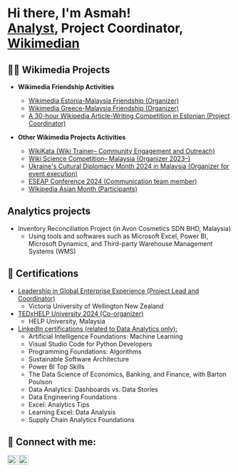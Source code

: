 <h1>Hi there, I'm Asmah! <br/><a href="https://www.linkedin.com/in/AsmahFederico/">Analyst</a>, <a>Project Coordinator</a>, <a href="https://meta.wikimedia.org/wiki/User:Wiki_Asmah">Wikimedian</a></h1>

<h2>👨‍💻 Wikimedia Projects</h2>

- <b>Wikimedia Friendship Activities</b>
  - [Wikimedia Estonia-Malaysia Friendship (Organizer)](https://meta.wikimedia.org/wiki/Wikimedia_Estonia-Malaysia_Friendship)
  - [Wikimedia Greece-Malaysia Friendship (Organizer)](https://meta.wikimedia.org/wiki/Wikimedia_Greece-Malaysia_Friendship/Wikimedia_Greece-Malaysia_Friendship_Editing_Month_December_2024)
  - [A 30-hour Wikipedia Article-Writing Competition in Estonian (Project Coordinator)](https://et.wikipedia.org/wiki/Vikipeedia:Võistkondlik_30_h_artiklivõistlus_2024)

- <b>Other Wikimedia Projects Activities</b>
  - [WikiKata (Wiki Trainer– Community Engagement and Outreach)](https://meta.wikimedia.org/wiki/WikiKata)
  - [Wiki Science Competition– Malaysia (Organizer 2023–)](https://ms.wikipedia.org/wiki/Pertandingan_Wiki_Sains)
  - [Ukraine's Cultural Diplomacy Month 2024 in Malaysia (Organizer for event execution)](https://meta.wikimedia.org/wiki/Ukraine%27s_Cultural_Diplomacy_Month_2024/Malaysia)
  - [ESEAP Conference 2024 (Communication team member)](https://meta.wikimedia.org/wiki/ESEAP_Conference_2024)
  - [Wikipedia Asian Month (Participants)](https://meta.wikimedia.org/wiki/Wikipedia_Asian_Month_2023)

<h2> Analytics projects </h2>

- Inventory Reconciliation Project (in Avon Cosmetics SDN BHD, Malaysia)
  - Using tools and softwares such as Microsoft Excel, Power BI, Microsoft Dynamics, and Third-party Warehouse Management Systems (WMS)
  
<h2> 📃 Certifications</h2>

- [Leadership in Global Enterprise Experience (Project Lead and Coordinator)](https://geebiz.org)
    - Victoria University of Wellington New Zealand
- [TEDxHELP University 2024 (Co-organizer)](https://www.youtube.com/results?search_query=tedxhelp+university+2024)
    - HELP University, Malaysia
- [LinkedIn certifications (related to Data Analytics only):](https://linkedin.com/in/AsmahFederico)
  - Artificial Intelligence Foundations: Machine Learning
  - Visual Studio Code for Python Developers
  - Programming Foundations: Algorithms
  - Sustainable Software Architecture
  - Power BI Top Skills
  - The Data Science of Economics, Banking, and Finance, with Barton Poulson
  - Data Analytics: Dashboards vs. Data Stories
  - Data Engineering Foundations
  - Excel: Analytics Tips
  - Learning Excel: Data Analysis
  - Supply Chain Analytics Foundations
    
<h2> 🤳 Connect with me:</h2>

[<img align="left" alt="Asmah Federico | LinkedIn" width="22px" src="https://cdn.jsdelivr.net/npm/simple-icons@v3/icons/linkedin.svg" />][linkedin]
[<img align="left" alt="Asmah Federico | Instagram" width="22px" src="https://cdn.jsdelivr.net/npm/simple-icons@v3/icons/instagram.svg" />][instagram]

[instagram]: https://www.instagram.com/asmofedero/
[linkedin]: https://linkedin.com/in/AsmahFederico

<!--
**joshmadakor1/joshmadakor1** is a ✨ _special_ ✨ repository because its `README.md` (this file) appears on your GitHub profile.

Here are some ideas to get you started:

- 🔭 I’m currently working on ...
- 🌱 I’m currently learning ...
- 👯 I’m looking to collaborate on ...
- 🤔 I’m looking for help with ...
- 💬 Ask me about ...
- 📫 How to reach me: ...
- 😄 Pronouns: ...
- ⚡ Fun fact: ...
--> 
